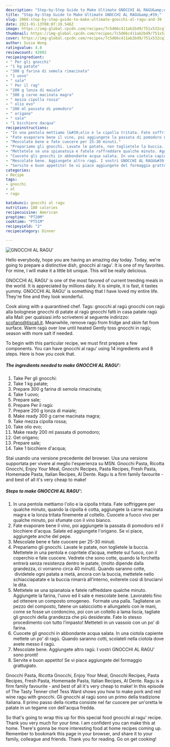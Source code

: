 ```yaml
---
description: "Step-by-Step Guide to Make Ultimate GNOCCHI AL RAGU&amp;#39;"
title: "Step-by-Step Guide to Make Ultimate GNOCCHI AL RAGU&amp;#39;"
slug: 2066-step-by-step-guide-to-make-ultimate-gnocchi-al-ragu-and-39
date: 2021-01-13T08:07:19.546Z
image: https://img-global.cpcdn.com/recipes/7c5d66c411ab2bd9/751x532cq70/gnocchi-al-ragu-recipe-main-photo.jpg
thumbnail: https://img-global.cpcdn.com/recipes/7c5d66c411ab2bd9/751x532cq70/gnocchi-al-ragu-recipe-main-photo.jpg
cover: https://img-global.cpcdn.com/recipes/7c5d66c411ab2bd9/751x532cq70/gnocchi-al-ragu-recipe-main-photo.jpg
author: Susie Wong
ratingvalue: 4.8
reviewcount: 42602
recipeingredient:
- " Per gli gnocchi"
- "1 kg patate"
- "300 g farina di semola rimacinata"
- "1 uovo"
- " sale"
- " Per il rag"
- "200 g lonza di maiale"
- "300 g carne macinata magra"
- " mezza cipolla rossa"
- " olio evo"
- "200 ml passata di pomodoro"
- " origano"
- " sale"
- "1 bicchiere dacqua"
recipeinstructions:
- "In una pentola mettiamo l&#39;olio e la cipolla tritata. Fate soffriggere per qualche minuto, quando la cipolla è cotta, aggiungete la carne macinata magra e la lonza tritata finemente al coltello. Cuocete a fuoco vivo per qualche minuto, poi sfumate con il vino bianco."
- "Fate evaporare bene il vino, poi aggiungete la passata di pomodoro ed il bicchiere d&#39;acqua. Salate ed aggiungete l&#39;origano. Se vi piace, aggiungete anche del pepe."
- "Mescolate bene e fate cuocere per 25-30 minuti."
- "Prepariamo gli gnocchi. Lavate le patate, non toglietele la buccia. Mettetele in una pentola e copritele d’acqua, mettete sul fuoco, con il coperchio e fate cuocere. Vedrete che sono cotte, quando la forchetta entrerà senza resistenza dentro le patate, (molto dipende dalla grandezza, ci vorranno circa 40 minuti). Quando saranno cotte,  dividetele ogni patata a metà, ancora con la buccia, mettetele nello schiacciapatate e la buccia rimarrà all’interno, eviterete così di bruciarvi le dita."
- "Mettetele se una spianatoia e fatele raffreddare qualche minuto. Aggiungete la farina, l&#39;uovo ed il sale e mescolate bene. Lavoratelo fino ad ottenere un composto omogeneo.  Formate una palla. Tagliatene un pezzo del composto, fatene un salsicciotto e allungatelo con le mani, come se fosse un cordoncino, poi con un coltello a lama liscia, tagliate gli gnocchi della grandezza che più desiderate. Fate lo stesso procedimento con tutto l’impasto! Metteteli in un vassoio con un po’ di farina."
- "Cuocete gli gnocchi in abbondante acqua salata. In una ciotola capiente mettete un po&#39; di ragù. Quando saranno cotti, scolateli nella ciotola dove avete messo il ragù."
- "Mescolate bene. Aggiungete altro ragù. I vostri GNOCCHI AL RAGU&#39; sono pronti!"
- "Servite e buon appetito! Se vi piace aggiungete del formaggio grattugiato."
categories:
- Recipe
tags:
- gnocchi
- al
- ragu

katakunci: gnocchi al ragu 
nutrition: 188 calories
recipecuisine: American
preptime: "PT20M"
cooktime: "PT51M"
recipeyield: "2"
recipecategory: Dinner

---
```



![GNOCCHI AL RAGU&#39;](https://img-global.cpcdn.com/recipes/7c5d66c411ab2bd9/751x532cq70/gnocchi-al-ragu-recipe-main-photo.jpg)

Hello everybody, hope you are having an amazing day today. Today, we're going to prepare a distinctive dish, gnocchi al ragu&#39;. It is one of my favorites. For mine, I will make it a little bit unique. This will be really delicious.

GNOCCHI AL RAGU&#39; is one of the most favored of current trending meals in the world. It is appreciated by millions daily. It is simple, it is fast, it tastes yummy. GNOCCHI AL RAGU&#39; is something that I have loved my entire life. They're fine and they look wonderful.

Cook along with a quarantined chef. Tags: gnocchi al ragù gnocchi con ragù alla bolognese gnocchi di patate al ragù gnocchi fatti in casa patate ragù alla Mail: per qualsiasi info scrivetemi al seguente indirizzo: scofano@tiscali.it. Meanwhile, remove ragù from fridge and skim fat from surface. Warm ragù over low until heated Gently toss gnocchi in ragù; season with more salt if needed.


To begin with this particular recipe, we must first prepare a few components. You can have gnocchi al ragu&#39; using 14 ingredients and 8 steps. Here is how you cook that.

<!--inarticleads1-->

##### The ingredients needed to make GNOCCHI AL RAGU&#39;:

1. Take  Per gli gnocchi:
1. Take 1 kg patate;
1. Prepare 300 g farina di semola rimacinata;
1. Take 1 uovo;
1. Prepare  sale;
1. Prepare  Per il ragù:
1. Prepare 200 g lonza di maiale;
1. Make ready 300 g carne macinata magra;
1. Take  mezza cipolla rossa;
1. Take  olio evo;
1. Make ready 200 ml passata di pomodoro;
1. Get  origano;
1. Prepare  sale;
1. Take 1 bicchiere d&#39;acqua;


Stai usando una versione precedente del browser. Usa una versione supportata per vivere al meglio l&#39;esperienza su MSN. Gnocchi Pasta, Ricotta Gnocchi, Enjoy Your Meal, Gnocchi Recipes, Pasta Recipes, Fresh Pasta, Homemade Pasta, Italian Recipes, Al Dente. Ragu is a firm family favourite - and best of all it&#39;s very cheap to make! 

<!--inarticleads2-->

##### Steps to make GNOCCHI AL RAGU&#39;:

1. In una pentola mettiamo l&#39;olio e la cipolla tritata. Fate soffriggere per qualche minuto, quando la cipolla è cotta, aggiungete la carne macinata magra e la lonza tritata finemente al coltello. Cuocete a fuoco vivo per qualche minuto, poi sfumate con il vino bianco.
1. Fate evaporare bene il vino, poi aggiungete la passata di pomodoro ed il bicchiere d&#39;acqua. Salate ed aggiungete l&#39;origano. Se vi piace, aggiungete anche del pepe.
1. Mescolate bene e fate cuocere per 25-30 minuti.
1. Prepariamo gli gnocchi. Lavate le patate, non toglietele la buccia. Mettetele in una pentola e copritele d’acqua, mettete sul fuoco, con il coperchio e fate cuocere. Vedrete che sono cotte, quando la forchetta entrerà senza resistenza dentro le patate, (molto dipende dalla grandezza, ci vorranno circa 40 minuti). Quando saranno cotte,  dividetele ogni patata a metà, ancora con la buccia, mettetele nello schiacciapatate e la buccia rimarrà all’interno, eviterete così di bruciarvi le dita.
1. Mettetele se una spianatoia e fatele raffreddare qualche minuto. Aggiungete la farina, l&#39;uovo ed il sale e mescolate bene. Lavoratelo fino ad ottenere un composto omogeneo.  Formate una palla. Tagliatene un pezzo del composto, fatene un salsicciotto e allungatelo con le mani, come se fosse un cordoncino, poi con un coltello a lama liscia, tagliate gli gnocchi della grandezza che più desiderate. Fate lo stesso procedimento con tutto l’impasto! Metteteli in un vassoio con un po’ di farina.
1. Cuocete gli gnocchi in abbondante acqua salata. In una ciotola capiente mettete un po&#39; di ragù. Quando saranno cotti, scolateli nella ciotola dove avete messo il ragù.
1. Mescolate bene. Aggiungete altro ragù. I vostri GNOCCHI AL RAGU&#39; sono pronti!
1. Servite e buon appetito! Se vi piace aggiungete del formaggio grattugiato.


Gnocchi Pasta, Ricotta Gnocchi, Enjoy Your Meal, Gnocchi Recipes, Pasta Recipes, Fresh Pasta, Homemade Pasta, Italian Recipes, Al Dente. Ragu is a firm family favourite - and best of all it&#39;s very cheap to make! In this episode of The Tasty Tenner chef Tess Ward shows you how to make pork and red wine ragu with gnocchi. Gli gnocchi al ragù sono un primo della tradizione italiana. Il primo passo della ricetta consiste nel far cuocere per un&#39;oretta le patate in un tegame con dell&#39;acqua fredda. 

So that's going to wrap this up for this special food gnocchi al ragu&#39; recipe. Thank you very much for your time. I am confident you can make this at home. There's gonna be more interesting food at home recipes coming up. Remember to bookmark this page in your browser, and share it to your family, colleague and friends. Thank you for reading. Go on get cooking!
